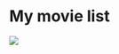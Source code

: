 # My movie list

![](https://github.com/JonathanB96/phase-3-sinatra-project/blob/main/client/phase-3-gif.gif)
